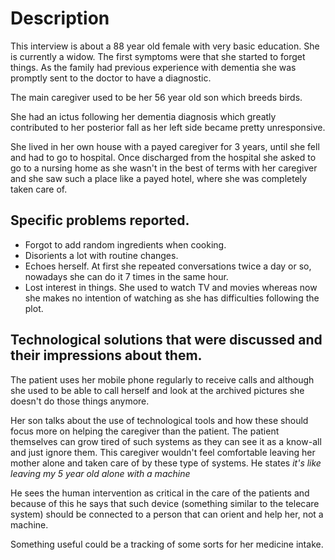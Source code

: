 # Description
This interview is about a 88 year old female with very basic education. She is currently a widow. The first symptoms were that she started to forget things. As the family had previous experience with dementia she was promptly sent to the doctor to have a diagnostic.

The main caregiver used to be her 56 year old son which breeds birds.

She had an ictus following her dementia diagnosis which greatly contributed to her posterior fall as her left side became pretty unresponsive.

She lived in her own house with a payed caregiver for 3 years, until she fell and had to go to hospital. Once discharged from the hospital she asked to go to a nursing home as she wasn't in the best of terms with her caregiver and she saw such a place like a payed hotel, where she was completely taken care of.

## Specific problems reported.
* Forgot to add random ingredients when cooking.
* Disorients a lot with routine changes.
* Echoes herself. At first she repeated conversations twice a day or so, nowadays she can do it 7 times in the same hour.
* Lost interest in things. She used to watch TV and movies whereas now she makes no intention of watching as she has difficulties following the plot.

## Technological solutions that were discussed and their impressions about them.
The patient uses her mobile phone regularly to receive calls and although she used to be able to call herself and look at the archived pictures she doesn't do those things anymore.

Her son talks about the use of technological tools and how these should focus more on helping the caregiver than the patient. The patient themselves can grow tired of such systems as they can see it as a know-all and just ignore them. This caregiver wouldn't feel comfortable leaving her mother alone and taken care of by these type of systems. He states *it's like leaving my 5 year old alone with a machine*

He sees the human intervention as critical in the care of the patients and because of this he says that such device (something similar to the telecare system) should be connected to a person that can orient and help her, not a machine.

Something useful could be a tracking of some sorts for her medicine intake.

